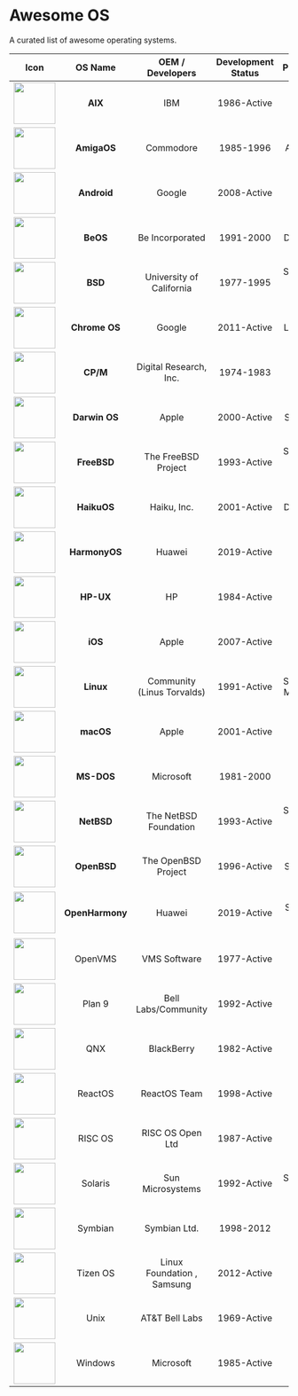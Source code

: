 # Awesome OS

A curated list of awesome operating systems.

|                 Icon                 |     OS Name     |      OEM / Developers      | Development Status |                   Platforms/Devices                    |                          Website                           |                Github / Gitee                 |
| :----------------------------------: | :-------------: | :------------------------: | :----------------: | :----------------------------------------------------: | :--------------------------------------------------------: | :-------------------------------------------: |
| <img src="" width="75" height="75"/> |     **AIX**     |            IBM             |    1986-Active     |                  Servers, Mainframes                   | [Website](https://www.ibm.com/it-infrastructure/power/aix) |                 Closed Source                 |
| <img src="" width="75" height="75"/> |   **AmigaOS**   |         Commodore          |     1985-1996      |                    Amiga Computers                     |             [Website](https://www.amigaos.net)             |                 Closed Source                 |
| <img src="" width="75" height="75"/> |   **Android**   |           Google           |    2008-Active     |          Smartphones, Tablets, TVs, Wearables          |             [Website](https://www.android.com)             |   [AOSP](https://android.googlesource.com)    |
| <img src="" width="75" height="75"/> |    **BeOS**     |      Be Incorporated       |     1991-2000      |                   Desktops, Laptops                    |           [Website](https://www.beosarchive.com)           |                 Closed Source                 |
| <img src="" width="75" height="75"/> |     **BSD**     |  University of California  |     1977-1995      |          Servers, Desktops, Embedded Systems           |               [Website](https://www.bsd.org)               |                 Closed Source                 |
| <img src="" width="75" height="75"/> |  **Chrome OS**  |           Google           |    2011-Active     |                   Laptops, Desktops                    |  [Website](https://www.google.com/chromebook/chrome-os/)   |                 Closed Source                 |
| <img src="" width="75" height="75"/> |    **CP/M**     |   Digital Research, Inc.   |     1974-1983      |                     Microcomputers                     |             [Website](http://www.cpm.z80.de/)              |                 Closed Source                 |
| <img src="" width="75" height="75"/> |  **Darwin OS**  |           Apple            |    2000-Active     |                   Servers, Desktops                    |          [Website](https://opensource.apple.com)           | [Github](https://github.com/apple/darwin-xnu) |
| <img src="" width="75" height="75"/> |   **FreeBSD**   |    The FreeBSD Project     |    1993-Active     |          Servers, Desktops, Embedded Systems           |             [Website](https://www.freebsd.org)             | [Github](https://github.com/freebsd/freebsd)  |
| <img src="" width="75" height="75"/> |   **HaikuOS**   |        Haiku, Inc.         |    2001-Active     |                   Desktops, Laptops                    |            [Website](https://www.haiku-os.org)             |   [Github](https://github.com/haiku/haiku)    |
| <img src="" width="75" height="75"/> |  **HarmonyOS**  |           Huawei           |    2019-Active     |           Smartphones, Tablets, IoT Devices            |            [Website](https://www.harmonyos.com)            |                 Closed Source                 |
| <img src="" width="75" height="75"/> |    **HP-UX**    |             HP             |    1984-Active     |                 Servers, Workstations                  |  [Website](https://www.hpe.com/us/en/servers/hp-ux.html)   |                 Closed Source                 |
| <img src="" width="75" height="75"/> |     **iOS**     |           Apple            |    2007-Active     |                   iPhone, iPod Touch                   |            [Website](https://www.apple.com/ios)            |                 Closed Source                 |
| <img src="" width="75" height="75"/> |    **Linux**    | Community (Linus Torvalds) |    1991-Active     |          Servers, Desktops, Mobile, Embedded           |         [Website](https://www.linuxfoundation.org)         |  [Github](https://github.com/torvalds/linux)  |
| <img src="" width="75" height="75"/> |    **macOS**    |           Apple            |    2001-Active     |                     Mac computers                      |           [Website](https://www.apple.com/macos)           |                 Closed Source                 |
| <img src="" width="75" height="75"/> |   **MS-DOS**    |         Microsoft          |     1981-2000      |                          PCs                           |        [Website](https://www.microsoft.com/ms-dos)         |                 Closed Source                 |
| <img src="" width="75" height="75"/> |   **NetBSD**    |   The NetBSD Foundation    |    1993-Active     |          Servers, Desktops, Embedded Systems           |             [Website](https://www.netbsd.org)              |    [Github](https://github.com/NetBSD/src)    |
| <img src="" width="75" height="75"/> |   **OpenBSD**   |    The OpenBSD Project     |    1996-Active     |                   Servers, Desktops                    |             [Website](https://www.openbsd.org)             |   [Github](https://github.com/openbsd/src)    |
| <img src="" width="75" height="75"/> | **OpenHarmony** |           Huawei           |    2019-Active     | Servers, IOT, Smartphones, PC, Laptop, Watch, Desktops |             [Website](https://www.openbsd.org)             |   [Github](https://github.com/openbsd/src)    |
| <img src="" width="75" height="75"/> |     OpenVMS     |        VMS Software        |    1977-Active     |                  Servers, Mainframes                   |           [Website](https://www.vmssoftware.com)           |                 Closed Source                 |
| <img src="" width="75" height="75"/> |     Plan 9      |    Bell Labs/Community     |    1992-Active     |                        Research                        |               [Website](http://9p.io/plan9/)               | [Github](https://github.com/9fans/plan9port)  |
| <img src="" width="75" height="75"/> |       QNX       |         BlackBerry         |    1982-Active     |                    Embedded Systems                    |  [Website](https://www.blackberry.com/us/en/products/qnx)  |                 Closed Source                 |
| <img src="" width="75" height="75"/> |     ReactOS     |        ReactOS Team        |    1998-Active     |                          PCs                           |             [Website](https://www.reactos.org)             | [Github](https://github.com/reactos/reactos)  |
| <img src="" width="75" height="75"/> |     RISC OS     |      RISC OS Open Ltd      |    1987-Active     |                  ARM-based computers                   |           [Website](https://www.riscosopen.org)            |                 Closed Source                 |
| <img src="" width="75" height="75"/> |     Solaris     |      Sun Microsystems      |    1992-Active     |            Servers, Desktops, Workstations             |         [Website](https://www.oracle.com/solaris)          |                 Closed Source                 |
| <img src="" width="75" height="75"/> |     Symbian     |        Symbian Ltd.        |     1998-2012      |              Smartphones, Mobile Devices               |             [Website](https://www.symbian.org)             |                 Closed Source                 |
| <img src="" width="75" height="75"/> |    Tizen OS     | Linux Foundation , Samsung |    2012-Active     |           Smartphones, Smart TVs, Wearables            |              [Website](https://www.tizen.org)              |      [Github](https://github.com/tizen)       |
| <img src="" width="75" height="75"/> |      Unix       |       AT&T Bell Labs       |    1969-Active     |                  Servers, Mainframes                   |              [Website](https://www.unix.org)               |                 Closed Source                 |
| <img src="" width="75" height="75"/> |     Windows     |         Microsoft          |    1985-Active     |               PCs, Tablets, Smartphones                |        [Website](https://www.microsoft.com/windows)        |                 Closed Source                 |
